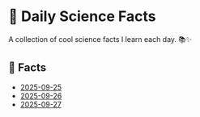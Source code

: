 # 🌱 Daily Science Facts

A collection of cool science facts I learn each day. 📚✨

## 📅 Facts

- [2025-09-25](facts/2025-09-25.md)
- [2025-09-26](facts/2025-09-26.md)
- [2025-09-27](facts/2025-09-27.md)
